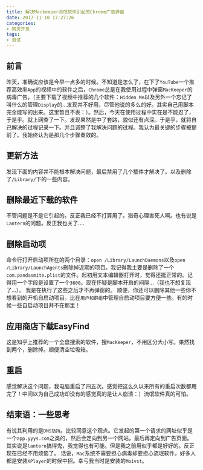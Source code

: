 ```yaml
---
title: 解决Mackeeper流氓软件引起的Chrome广告弹窗
date: 2017-11-10 17:27:26
categories:
- 网页开发
tags:
- 测试
---
```

## 前言
昨天，准确说应该是今早一点多的时候。不知道是怎么了，在下了`YouTube`一个推荐高效率`App`的视频中的软件之后，`Chrome`总是在我使用过程中弹窗`MacKeeper`的病毒广告。（主要下载了视频中推荐的几个软件：`Hidden Me`以及另外一个忘记了叫什么的管理`Display`的...发现并不好用，尽管他说的多么的好。其实自己用脚本完全能写的出来。这里暂且不表：）。然后，今天在使用过程中实在是不能忍了，于是乎。就上网查了一下。发现果然是中了套路，貌似还有点深。于是乎，就将自己解决的过程记录一下。并且调整了我解决问题的过程。我认为最关键的步骤被提前了。我始终认为是那几个步骤奏效的。

<!-- more -->
## 更新方法
发现下面的内容并不能根本解决问题，最后禁用了几个插件才解决了。以及删除了`/Library/`下的一些内容。

## 删除最近下载的软件
不管问题是不是它引起的。反正我已经不打算用了。猎奇心理害死人啊。也有说是`Lantern`的问题。反正我也关了....

## 删除启动项
命令行打开启动项所在的两个目录：`open /Library/LaunchDaemons`以及`open /Library/LaunchAgents`删除掉近期的项目。我记得我主要是删除了一个`com.pandasmite.plist`的文件。起初用文本编辑器打开时，觉得还挺正常的。记得用一个字段是设置了一个`3600`。现在怀疑是脚本开启的间隔...（我也不想复现了...）。
我是在执行了这些之后才不再弹窗的。
顺便，你还可以删除其他一些你不想看到的开机自启动项目。比在`用户和群组`中管理自启动项目要方便一些。有的时候一些自启动项目并不在那里！

## 应用商店下载EasyFind
这是知乎上推荐的一个全盘搜索的软件，搜`MacKeeper`，不用区分大小写。果然找到两个，删除掉。顺便清空垃圾箱。

## 重启
感觉解决这个问题，我电脑重启了四五次。感觉把这么久以来所有的重启次数都用完了！中间以为自己成功却没有的感觉真的是让人崩溃：）流氓软件真的可怕。

## 结束语：一些思考
有说其利用的是`DNS劫持`。比较同意这个观点。它发起的第一个请求的网址似乎是一个`app.yyys.com`之类的，然后会定向到另一个网站，最后再定向到广告页面。
其实说是`lantern`搞得鬼，我觉得也有可能。但是我之前用似乎都是好好的。反正现在已经不用烦恼了。
话说，`Mac`系统不需要担心病毒却要担心流氓软件。好多人都是安装`XPlayer`的时候中招。幸亏我当时是安装的`Moivst`。